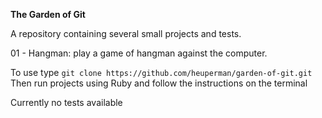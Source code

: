 **The Garden of Git**

A repository containing several small projects and tests.

01 - Hangman: play a game of hangman against the computer.

To use type `git clone https://github.com/heuperman/garden-of-git.git`
Then run projects using Ruby and follow the instructions on the terminal

Currently no tests available
